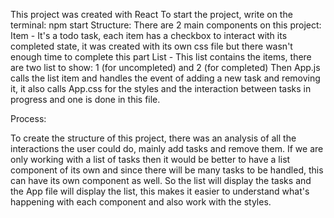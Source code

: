 This project was created with React
To start the project, write on the terminal: npm start
Structure:
There are 2 main components on this project:
    Item - It's a todo task, each item has a checkbox to interact with its completed state, it was created with its own css file but there wasn't enough time to complete this part
    List - This list contains the items, there are two list to show:  1 (for uncompleted) and 2 (for completed)
Then App.js calls the list item and handles the event of adding a new task and removing it, it also calls App.css for the styles and the interaction between tasks in progress and one is done in this file.

Process:

To create the structure of this project, there was an analysis of all the interactions the user could do, mainly add tasks and remove them. If we are only working with a list of tasks then it would be better to have a list component of its own and since there will be many tasks to be handled, this can have its own component as well. So the list will display the tasks and the App file will display the list, this makes it easier to understand what's happening with each component and also work with the styles.
